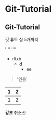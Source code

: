 # Git-Tutorial
## Git-Tutorial

깃 튜토 샵 5개까지

''''
''''

* rltxb
  * d
    * ee

> '인용'


1|2|
---|---|
1|2|


**강조** ~~취소선~~
